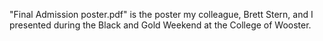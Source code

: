 "Final Admission poster.pdf" is the poster my colleague, Brett Stern, and I presented during the Black and Gold Weekend at the College of Wooster.
